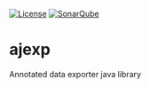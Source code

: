 [![License](http://img.shields.io/:license-apache-blue.svg)](http://www.apache.org/licenses/LICENSE-2.0.html)
[![SonarQube](https://img.shields.io/badge/sonar-ok-green.svg)](https://sonarcloud.io/dashboard?id=org.ajexp%3Aajexp-parent)

# ajexp
Annotated data exporter java library
